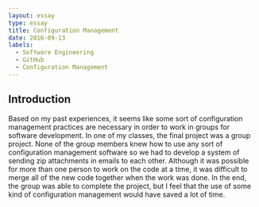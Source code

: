 ```yaml
---
layout: essay
type: essay
title: Configuration Management
date: 2016-09-13
labels:
  - Software Engineering
  - GitHub
  - Configuration Management
---
```


<H2>Introduction</H2>

Based on my past experiences, it seems like some sort of configuration management practices are necessary in order to work in groups for software development. In one of my classes, the final project was a group project. None of the group members knew how to use any sort of configuration management software so we had to develop a system of sending zip attachments in emails to each other. Although it was possible for more than one person to work on the code at a time, it was difficult to merge all of the new code together when the work was done. In the end, the group was able to complete the project, but I feel that the use of some kind of configuration management would have saved a lot of time. 